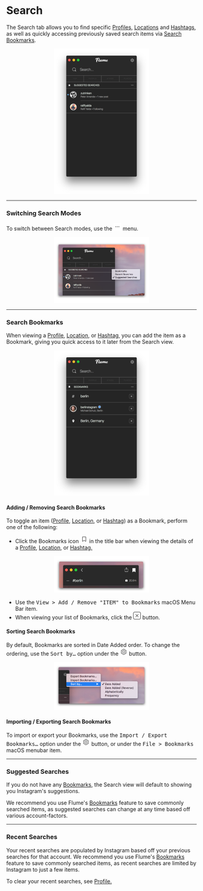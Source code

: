 # Search

The Search tab allows you to find specific [Profiles](/views/profile.md), [Locations](/views/locations.md) and [Hashtags](/views/hashtags.md), as well as quickly accessing previously saved search items via [Search Bookmarks](#search-bookmarks).

<p style="text-align: center; margin-top: 1em;"><img src="/views/assets/search.png" width="50%" height="50%" /></p>

<hr />

### Switching Search Modes

To switch between Search modes, use the <img src="/views/assets/actions-menu.png" width="20" height="20" /> menu.

<p style="text-align: center; margin-top: 1em;"><img src="/views/assets/search-modes.png" width="50%" height="50%" /></p>

<hr />

### Search Bookmarks

When viewing a [Profile](/views/profile.md), [Location](/views/locations.md), or [Hashtag](/views/hashtags.md), you can add the item as a Bookmark, giving you quick access to it later from the Search view. 

<p style="text-align: center; margin-top: 1em;"><img src="/views/assets/bookmarks.png" width="50%" height="50%" /></p>

#### Adding / Removing Search Bookmarks

To toggle an item ([Profile](/views/profile.md), [Location](/views/locations.md), or [Hashtag](/views/hashtags.md)) as a Bookmark, perform one of the following: 

- Click the Bookmarks icon <img src="/views/assets/bookmark.png" width="20" height="20" /> in the title bar when viewing the details of a [Profile](/views/profile.md), [Location](/views/locations.md), or [Hashtag.](/views/hashtags.md)

<p style="text-align: center; margin-top: 1em;"><img src="/views/assets/bookmark-toggle.png" width="50%" height="50%" /></p>


- Use the <kbd>View > Add / Remove "ITEM" to Bookmarks</kbd> macOS Menu Bar item.
- When viewing your list of Bookmarks, click the <img src="/views/assets/actions-dismiss.png" width="20" height="20" /> button.


#### Sorting Search Bookmarks

By default, Bookmarks are sorted in Date Added order. To change the ordering, use the <kbd>Sort by…</kbd> option under the <img src="/views/assets/settings.png" width="20" height="20" /> button.

<p style="text-align: center; margin-top: 1em;"><img src="/views/assets/bookmarks-sorting.png" width="50%" height="50%" /></p>

#### Importing / Exporting Search Bookmarks

To import or export your Bookmarks, use the <kbd>Import / Export Bookmarks…</kbd> option under the <img src="/views/assets/settings.png" width="20" height="20" /> button, or under the <kbd>File > Bookmarks</kbd> macOS menubar item.

<hr />

### Suggested Searches

If you do not have any [Bookmarks](#bookmarks), the Search view will default to showing you Instagram's suggestions.

We recommend you use Flume's [Bookmarks](#bookmarks) feature to save commonly searched items, as suggested searches can change at any time based off various account-factors.

<hr />

### Recent Searches

Your recent searches are populated by Instagram based off your previous searches for that account. We recommend you use Flume's [Bookmarks](#bookmarks) feature to save commonly searched items, as recent searches are limited by Instagram to just a few items.

To clear your recent searches, see [Profile.](/views/profile.md)



